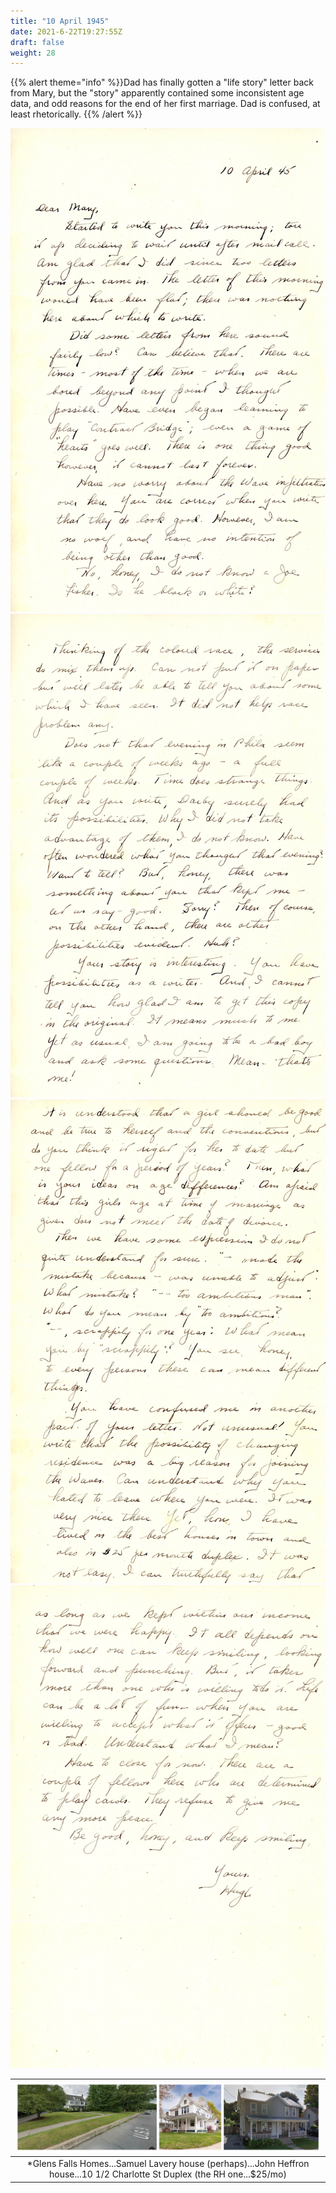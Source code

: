 ```yaml
---
title: "10 April 1945"
date: 2021-6-22T19:27:55Z
draft: false
weight: 28
---
```

 {{% alert theme="info" %}}Dad has finally gotten a "life story" letter back from Mary, but the "story"  apparently contained some inconsistent age data, and odd reasons for the end of her first marriage.  Dad is confused, at least rhetorically.   {{% /alert %}}

![page 1](img079.jpg)
![page 2](img080.jpg)
![page 3](img081.jpg)
![page 4](img082.jpg)


| ![houses](img82.jpg?height=150px)|
|:---:|
|*Glens Falls Homes...Samuel Lavery house (perhaps)...John Heffron house...10 1/2 Charlotte St Duplex (the RH one...$25/mo)|





